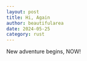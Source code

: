 ```yaml
---
layout: post
title: Hi, Again
author: beautifularea
date: 2024-05-25
category: rust
---
```


New adventure begins, NOW!